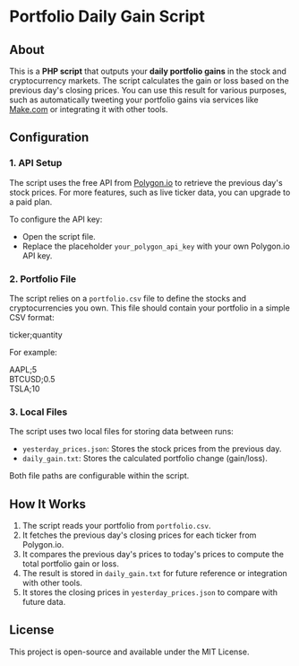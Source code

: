 # Portfolio Daily Gain Script

## About

This is a **PHP script** that outputs your **daily portfolio gains** in the stock and cryptocurrency markets. The script calculates the gain or loss based on the previous day's closing prices. You can use this result for various purposes, such as automatically tweeting your portfolio gains via services like [Make.com](https://www.make.com) or integrating it with other tools.

## Configuration

### 1. **API Setup**
The script uses the free API from [Polygon.io](https://polygon.io) to retrieve the previous day's stock prices. For more features, such as live ticker data, you can upgrade to a paid plan.

To configure the API key:
- Open the script file.
- Replace the placeholder `your_polygon_api_key` with your own Polygon.io API key.

### 2. **Portfolio File**
The script relies on a `portfolio.csv` file to define the stocks and cryptocurrencies you own. This file should contain your portfolio in a simple CSV format:

ticker;quantity

For example:

AAPL;5  
BTCUSD;0.5  
TSLA;10  


### 3. **Local Files**

The script uses two local files for storing data between runs:
- `yesterday_prices.json`: Stores the stock prices from the previous day.
- `daily_gain.txt`: Stores the calculated portfolio change (gain/loss).

Both file paths are configurable within the script.

## How It Works

1. The script reads your portfolio from `portfolio.csv`.
2. It fetches the previous day's closing prices for each ticker from Polygon.io.
3. It compares the previous day's prices to today's prices to compute the total portfolio gain or loss.
4. The result is stored in `daily_gain.txt` for future reference or integration with other tools.
5. It stores the closing prices in `yesterday_prices.json` to compare with future data.

## License

This project is open-source and available under the MIT License.
